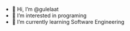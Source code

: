 - 👋 Hi, I’m @gulelaat
- 👀 I’m interested in programing
- 🌱 I’m currently learning Software Engineering

<!---
gulelaat/gulelaat is a ✨ special ✨ repository because its `README.md` (this file) appears on your GitHub profile.
You can click the Preview link to take a look at your changes.
--->
